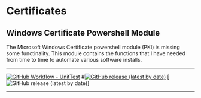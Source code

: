 # Certificates

## Windows Certificate Powershell Module

The Microsoft Windows Certificate powershell module (PKI) is missing some functinality.  This module contains the functions that I have needed from time to time to automate various software installs.

---

[![GitHub Workflow - UnitTest](https://github.com/jeffbuenting/Certificates/workflows/UnitTest/badge.svg)](https://github.com/jeffbuenting/Certificates/actions?workflow='UnitTest')
#[![GitHub release (latest by date)](https://img.shields.io/github/v/release/jeffbuenting/Certificates)](x.x.x)
[![GitHub release (latest by date)](x.x.x)]

---



